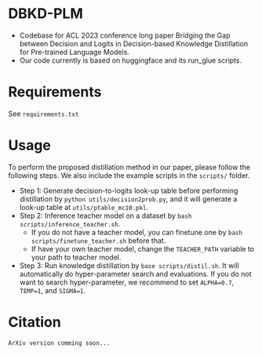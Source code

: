 # DBKD-PLM
* Codebase for ACL 2023 conference long paper Bridging the Gap between Decision and Logits in Decision-based Knowledge Distillation for Pre-trained Language Models.
* Our code currently is based on huggingface and its run_glue scripts.
# Requirements
See `requirements.txt`
# Usage
To perform the proposed distillation method in our paper, please follow the following steps. We also include the example scripts in the `scripts/` folder.
* Step 1: Generate decision-to-logits look-up table before performing distillation by `python utils/decision2prob.py`, and it will generate a look-up table at `utils/ptable_mc10.pkl`.
* Step 2: Inference teacher model on a dataset by `bash scripts/inference_teacher.sh`.
  * If you do not have a teacher model, you can finetune one by `bash scripts/finetune_teacher.sh` before that.
  * If have your own teacher model, change the `TEACHER_PATH` variable to your path to teacher model.
* Step 3: Run knowledge distillation by `base scripts/distil.sh`. It will automatically do hyper-parameter search and evaluations. If you do not want to search hyper-parameter, we recommend to set `ALPHA=0.7`, `TEMP=1`, and `SIGMA=1`.
# Citation
```
ArXiv version comming soon...
```
